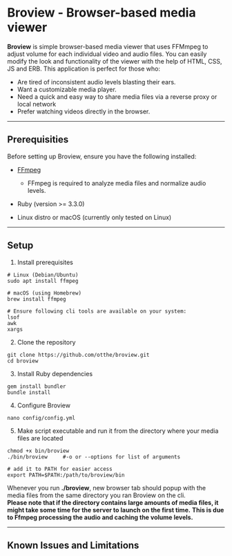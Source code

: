 # Broview - Browser-based media viewer

**Broview** is simple browser-based media viewer that uses FFMmpeg to adjust volume for each individual video and audio files.
You can easily modify the look and functionality of the viewer with the help of HTML, CSS, JS and ERB.
This application is perfect for those who:
- Are tired of inconsistent audio levels blasting their ears.
- Want a customizable media player.
- Need a quick and easy way to share media files via a reverse proxy or local network
- Prefer watching videos directly in the browser.

---

## Prerequisities
Before setting up Broview, ensure you have the following installed:

- [FFmpeg](https://ffmpeg.org/)
  - FFmpeg is required to analyze media files and normalize audio levels.
  
- Ruby (version >= 3.3.0)

- Linux distro or macOS (currently only tested on Linux)

---

## Setup
1. Install prerequisites
```
# Linux (Debian/Ubuntu)
sudo apt install ffmpeg

# macOS (using Homebrew)
brew install ffmpeg

# Ensure following cli tools are available on your system:
lsof
awk
xargs
```

2. Clone the repository
```
git clone https://github.com/otthe/broview.git
cd broview
```

3. Install Ruby dependencies
```
gem install bundler
bundle install
```

4. Configure Broview
```
nano config/config.yml
```

5. Make script executable and run it from the directory where your media files are located
```
chmod +x bin/broview
./bin/broview     #-o or --options for list of arguments

# add it to PATH for easier access
export PATH=$PATH:/path/to/broview/bin
```
Whenever you run __./broview__, new browser tab should popup with the media files from the same directory you ran Broview on the cli.
<br><b>Please note that if the directory contains large amounts of media files, it might take some time for the server to launch on the first time.</b>
<b>This is due to Ffmpeg processing the audio and caching the volume levels.</b>


---
## Known Issues and Limitations